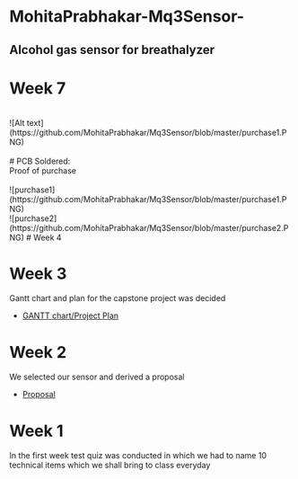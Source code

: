
# MohitaPrabhakar-Mq3Sensor-
## Alcohol gas sensor for breathalyzer

# Week 7
>
<br>
![Alt text](https://github.com/MohitaPrabhakar/Mq3Sensor/blob/master/purchase1.PNG)<br>
<br>
# PCB Soldered:
<br>
Proof of purchase<br><br>
![purchase1](https://github.com/MohitaPrabhakar/Mq3Sensor/blob/master/purchase1.PNG)<br>
![purchase2](https://github.com/MohitaPrabhakar/Mq3Sensor/blob/master/purchase2.PNG)
# Week 4


# Week 3
Gantt chart and plan for the capstone project was decided <br>
-   [GANTT chart/Project Plan](https://github.com/MohitaPrabhakar/Mq3Sensor/blob/master/ganttchart.PNG)

# Week 2
We selected our sensor and derived a proposal<br>
-   [Proposal](https://github.com/MohitaPrabhakar/Mq3Sensor/blob/master/Capture.PNG)
# Week 1
In the first week test quiz was conducted in which we had to name 10 technical items which we shall bring to class everyday
